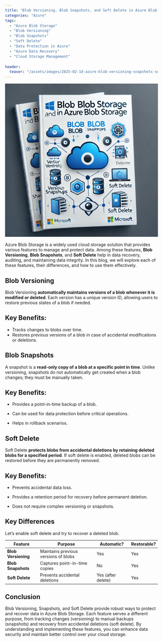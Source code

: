 ```yaml
---
title: "Blob Versioning, Blob Snapshots, and Soft Delete in Azure Blob Storage"
categories: "Azure"
tags:
  - "Azure Blob Storage"
  - "Blob Versioning"
  - "Blob Snapshots"
  - "Soft Delete"
  - "Data Protection in Azure"
  - "Azure Data Recovery"
  - "Cloud Storage Management"

header:
  teaser: "/assets/images/2025-02-14-azure-blob-versioning-snapshots-soft-delete/teaser.webp"
---
```


![Cover Page](/assets/images/2025-02-14-azure-blob-versioning-snapshots-soft-delete/cover.webp)

Azure Blob Storage is a widely used cloud storage solution that provides various features to manage and protect data. Among these features, **Blob Versioning**, **Blob Snapshots**, and **Soft Delete** help in data recovery, auditing, and maintaining data integrity. In this blog, we will explore each of these features, their differences, and how to use them effectively.

## Blob Versioning

Blob Versioning **automatically maintains versions of a blob whenever it is modified or deleted**. Each version has a unique version ID, allowing users to restore previous states of a blob if needed.

## Key Benefits:

- Tracks changes to blobs over time.
- Restores previous versions of a blob in case of accidental modifications or deletions.

## Blob Snapshots

A snapshot is a **read-only copy of a blob at a specific point in time**. Unlike versioning, snapshots do not automatically get created when a blob changes; they must be manually taken.

## Key Benefits:

- Provides a point-in-time backup of a blob.

- Can be used for data protection before critical operations.

- Helps in rollback scenarios.

## Soft Delete

Soft Delete **protects blobs from accidental deletions by retaining deleted blobs for a specified period**. If soft delete is enabled, deleted blobs can be restored before they are permanently removed.

## Key Benefits:

- Prevents accidental data loss.

- Provides a retention period for recovery before permanent deletion.

- Does not require complex versioning or snapshots.

## Key Differences

Let’s enable soft delete and try to recover a deleted blob.

| Feature             | Purpose                              | Automatic?         | Restorable? |
| ------------------- | ------------------------------------ | ------------------ | ----------- |
| **Blob Versioning** | Maintains previous versions of blobs | Yes                | Yes         |
| **Blob Snapshots**  | Captures point-in-time copies        | No                 | Yes         |
| **Soft Delete**     | Prevents accidental deletions        | Yes (after delete) | Yes         |

## Conclusion

Blob Versioning, Snapshots, and Soft Delete provide robust ways to protect and recover data in Azure Blob Storage. Each feature serves a different purpose, from tracking changes (versioning) to manual backups (snapshots) and recovery from accidental deletions (soft delete). By understanding and implementing these features, you can enhance data security and maintain better control over your cloud storage.
